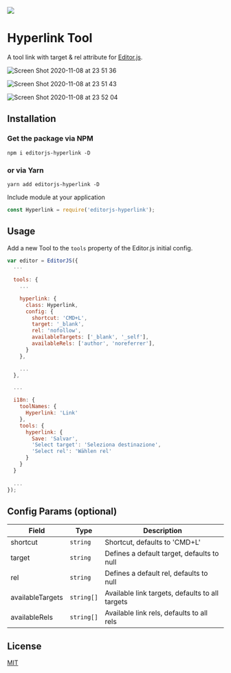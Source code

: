 ![](https://badgen.net/badge/Editor.js/v2.0/blue)

# Hyperlink Tool

A tool link with target & rel attribute for [Editor.js](https://editorjs.io).  

![Screen Shot 2020-11-08 at 23 51 36](https://user-images.githubusercontent.com/22043198/98481955-acee3900-2230-11eb-8b9d-a76439dc258e.png)

![Screen Shot 2020-11-08 at 23 51 43](https://user-images.githubusercontent.com/22043198/98481956-afe92980-2230-11eb-9a84-f22149befbc0.png)

![Screen Shot 2020-11-08 at 23 52 04](https://user-images.githubusercontent.com/22043198/98481957-b11a5680-2230-11eb-9356-5e956f1f8d35.png)

## Installation

### Get the package via NPM

```shell
npm i editorjs-hyperlink -D
```
### or via Yarn

```shell
yarn add editorjs-hyperlink -D
```

Include module at your application

```javascript
const Hyperlink = require('editorjs-hyperlink');
```

## Usage
Add a new Tool to the `tools` property of the Editor.js initial config.

```javascript
var editor = EditorJS({
  ...
  
  tools: {
    ...

    hyperlink: {
      class: Hyperlink,
      config: {
        shortcut: 'CMD+L',
        target: '_blank',
        rel: 'nofollow',
        availableTargets: ['_blank', '_self'],
        availableRels: ['author', 'noreferrer'],
      }     
    },

    ...
  },

  ...

  i18n: {
    toolNames: {
      Hyperlink: 'Link'
    },
    tools: {
      hyperlink: {
        Save: 'Salvar',
        'Select target': 'Seleziona destinazione',
        'Select rel': 'Wählen rel'
      }
    }
  }
  
  ...
});
```

## Config Params (optional)

| Field  | Type     | Description      |
| ------ | -------- | ---------------- |
| shortcut  | `string` | Shortcut, defaults to 'CMD+L' |
| target | `string` | Defines a default target, defaults to null |
| rel | `string` | Defines a default rel, defaults to null |
| availableTargets | `string[]` | Available link targets, defaults to all targets |
| availableRels | `string[]` | Available link rels, defaults to all rels |

## License
[MIT](https://tamit.info)